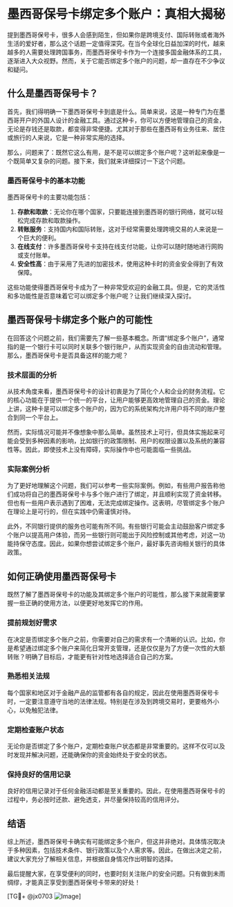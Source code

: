 # 墨西哥保号卡绑定多个账户：真相大揭秘

提到墨西哥保号卡，很多人会感到陌生，但如果你是跨境支付、国际转账或者海外生活的爱好者，那么这个话题一定值得深究。在当今全球化日益加深的时代，越来越多的人需要处理跨国事务，而墨西哥保号卡作为一个连接多国金融体系的工具，逐渐进入大众视野。然而，关于它能否绑定多个账户的问题，却一直存在不少争议和疑问。

## 什么是墨西哥保号卡？

首先，我们得明确一下墨西哥保号卡到底是什么。简单来说，这是一种专门为在墨西哥开户的外国人设计的金融工具。通过这种卡，你可以方便地管理自己的资金，无论是存钱还是取款，都变得非常便捷。尤其对于那些在墨西哥有业务往来、居住或旅行的人来说，它是一种非常实用的选择。

那么，问题来了：既然它这么有用，是不是可以绑定多个账户呢？这听起来像是一个既简单又复杂的问题。接下来，我们就来详细探讨一下这个问题。

### 墨西哥保号卡的基本功能

墨西哥保号卡的主要功能包括：

1. **存款和取款**：无论你在哪个国家，只要能连接到墨西哥的银行网络，就可以轻松完成存款和取款操作。
2. **转账服务**：支持国内和国际转账，这对于经常需要处理跨境交易的人来说是一个巨大的便利。
3. **在线支付**：许多墨西哥保号卡支持在线支付功能，让你可以随时随地进行网购或支付账单。
4. **安全性高**：由于采用了先进的加密技术，使用这种卡时的资金安全得到了有效保障。

这些功能使得墨西哥保号卡成为了一种非常受欢迎的金融工具。但是，它的灵活性和多功能性是否意味着它可以绑定多个账户呢？让我们继续深入探讨。

## 墨西哥保号卡绑定多个账户的可能性

在回答这个问题之前，我们需要先了解一些基本概念。所谓“绑定多个账户”，通常指的是一个银行卡可以同时关联多个银行账户，从而实现资金的自由流动和管理。那么，墨西哥保号卡是否具备这样的能力呢？

### 技术层面的分析

从技术角度来看，墨西哥保号卡的设计初衷是为了简化个人和企业的财务流程。它的核心功能在于提供一个统一的平台，让用户能够更高效地管理自己的资金。理论上讲，这种卡是可以绑定多个账户的，因为它的系统架构允许用户将不同的账户整合到同一个平台上。

然而，实际情况可能并不像想象中那么简单。虽然技术上可行，但具体实施起来可能会受到多种因素的影响，比如银行的政策限制、用户的权限设置以及系统的兼容性等。因此，即使技术上没有障碍，实际操作中也可能面临一些挑战。

### 实际案例分析

为了更好地理解这个问题，我们可以参考一些实际案例。例如，有些用户报告称他们成功将自己的墨西哥保号卡与多个账户进行了绑定，并且顺利实现了资金转移。但也有一些用户表示遇到了困难，无法完成绑定操作。这表明，尽管绑定多个账户在理论上是可行的，但在实践中仍需谨慎对待。

此外，不同银行提供的服务也可能有所不同。有些银行可能会主动鼓励客户绑定多个账户以提高用户体验，而另一些银行则可能出于风险控制或其他考虑，对这一功能持保守态度。因此，如果你想尝试绑定多个账户，最好事先咨询相关银行的具体政策。

## 如何正确使用墨西哥保号卡

既然了解了墨西哥保号卡的功能及其绑定多个账户的可能性，那么接下来就需要掌握一些正确的使用方法，以便更好地发挥它的作用。

### 提前规划好需求

在决定是否绑定多个账户之前，你需要对自己的需求有一个清晰的认识。比如，你是希望通过绑定多个账户来简化日常开支管理，还是仅仅是为了方便一次性的大额转账？明确了目标后，才能更有针对性地选择适合自己的方案。

### 熟悉相关法规

每个国家和地区对于金融产品的监管都有各自的规定，因此在使用墨西哥保号卡时，一定要注意遵守当地的法律法规。特别是在涉及到跨境交易时，更要格外小心，以免触犯法律。

### 定期检查账户状态

无论你是否绑定了多个账户，定期检查账户状态都是非常重要的。这样不仅可以及时发现并解决问题，还能确保你的资金始终处于安全的状态。

### 保持良好的信用记录

良好的信用记录对于任何金融活动都是至关重要的。因此，在使用墨西哥保号卡的过程中，务必按时还款、避免透支，并尽量保持较高的信用评分。

## 结语

综上所述，墨西哥保号卡确实有可能绑定多个账户，但这并非绝对。具体情况取决于多种因素，包括技术条件、银行政策以及个人需求等。因此，在做出决定之前，建议大家充分了解相关信息，并根据自身情况作出明智的选择。

最后提醒大家，在享受便利的同时，也要时刻关注账户的安全问题。只有做到未雨绸缪，才能真正享受到墨西哥保号卡带来的好处！

[TG💪+ @jx0703 ![Image](https://github.com/user-attachments/assets/dbca1d08-cadb-493c-b0ec-ad6f7a83f270)]